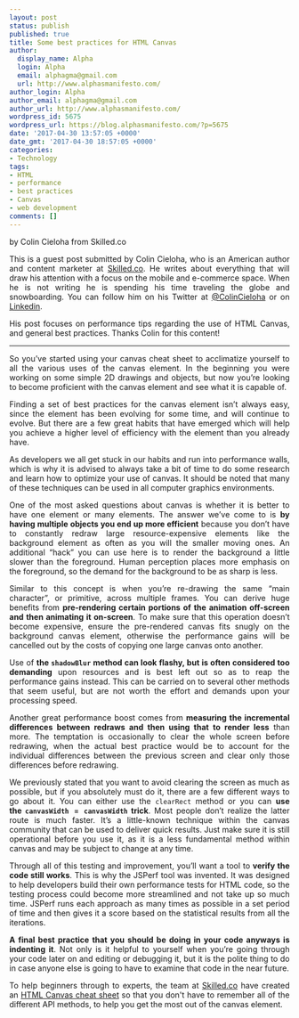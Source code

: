 ```yaml
---
layout: post
status: publish
published: true
title: Some best practices for HTML Canvas
author:
  display_name: Alpha
  login: Alpha
  email: alphagma@gmail.com
  url: http://www.alphasmanifesto.com/
author_login: Alpha
author_email: alphagma@gmail.com
author_url: http://www.alphasmanifesto.com/
wordpress_id: 5675
wordpress_url: https://blog.alphasmanifesto.com/?p=5675
date: '2017-04-30 13:57:05 +0000'
date_gmt: '2017-04-30 18:57:05 +0000'
categories:
- Technology
tags:
- HTML
- performance
- best practices
- Canvas
- web development
comments: []
---
```


by Colin Cieloha from Skilled.co

<p style="text-align: justify;">This is a guest post submitted by Colin Cieloha, who is an American author and content marketer at <a href="https://skilled.co/">Skilled.co</a>.&nbsp;He writes about everything that will draw his attention with a focus on the mobile and e-commerce space. When he is not writing he is spending his time traveling the globe and snowboarding. You can follow him on his Twitter at <a href="https://twitter.com/ColinCieloha">@ColinCieloha</a> or on <a href="https://www.linkedin.com/in/colin-cieloha-7a01ab55">Linkedin</a>.</p>
<p style="text-align: justify;">His post focuses on performance tips regarding the use of HTML Canvas, and general best practices. Thanks Colin for this content!</p>
<hr />
<p style="text-align: justify;">So you&rsquo;ve started using your canvas cheat sheet to acclimatize yourself to all the various uses of the canvas element. In the beginning you were working on some simple 2D drawings and objects, but now you&rsquo;re looking to become proficient with the canvas element and see what it is capable of.</p>
<p style="text-align: justify;">Finding a set of best practices for the canvas element isn&rsquo;t always easy, since the element has been evolving for some time, and will continue to evolve. But there are a few great habits that have emerged which will help you achieve a higher level of efficiency with the element than you already have.</p>
<p style="text-align: justify;"><!--more--></p>
<p style="text-align: justify;">As developers we all get stuck in our habits and run into performance walls, which is why it is advised to always take a bit of time to do some research and learn how to optimize your use of canvas. It should be noted that many of these techniques can be used in all computer graphics environments.</p>
<p style="text-align: justify;">One of the most asked questions about canvas is whether it is better to have one element or many elements. The answer we&rsquo;ve come to is <strong>by having multiple objects you end up more efficient</strong> because you don&rsquo;t have to constantly redraw large resource-expensive elements like the background element as often as you will the smaller moving ones. An additional &ldquo;hack&rdquo; you can use here is to render the background a little slower than the foreground. Human perception places more emphasis on the foreground, so the demand for the background to be as sharp is less.</p>
<p style="text-align: justify;">Similar to this concept is when you&rsquo;re re-drawing the same &ldquo;main character&rdquo;, or primitive, across multiple frames. You can derive huge benefits from <strong>pre-rendering certain portions of the animation off-screen and then animating it on-screen</strong>. To make sure that this operation doesn&rsquo;t become expensive, ensure the pre-rendered canvas fits snugly on the background canvas element, otherwise the performance gains will be cancelled out by the costs of copying one large canvas onto another.</p>
<p style="text-align: justify;">Use of <strong>the <code>shadowBlur</code> method can look flashy, but is often considered too demanding</strong> upon resources and is best left out so as to reap the performance gains instead. This can be carried on to several other methods that seem useful, but are not worth the effort and demands upon your processing speed.</p>
<p style="text-align: justify;">Another great performance boost comes from <strong>measuring the incremental differences between redraws and then using that to render less</strong> than more. The temptation is occasionally to clear the whole screen before redrawing, when the actual best practice would be to account for the individual differences between the previous screen and clear only those differences before redrawing.</p>
<p style="text-align: justify;">We previously stated that you want to avoid clearing the screen as much as possible, but if you absolutely must do it, there are a few different ways to go about it. You can either use the <code>clearRect</code> method or you can <strong>use the&nbsp;<code>canvasWidth = canvasWidth</code> trick</strong>. Most people don&rsquo;t realize the latter route is much faster. It&rsquo;s a little-known technique within the canvas community that can be used to deliver quick results. Just make sure it is still operational before you use it, as it is a less fundamental method within canvas and may be subject to change at any time.</p>
<p style="text-align: justify;">Through all of this testing and improvement, you&rsquo;ll want a tool to <strong>verify the code still works</strong>. This is why the JSPerf tool was invented. It was designed to help developers build their own performance tests for&nbsp;HTML code, so the testing process could become more streamlined and not take up so much time. JSPerf runs each approach as many times as possible in a set period of time and then gives it a score based on the statistical results from all the iterations.</p>
<p style="text-align: justify;"><strong>A final best practice that you should be doing in your code anyways is indenting it</strong>. Not only is it helpful to yourself when you&rsquo;re going through your code later on and editing or debugging it, but it is the polite thing to do in case anyone else is going to have to examine that code in the near future.</p>
<p style="text-align: justify;">To help beginners through to experts, the team at <a href="https://skilled.co/">Skilled.co</a> have created an <a href="https://skilled.co/html-canvas/">HTML Canvas cheat sheet</a> so that you don't have to remember all of the different API methods, to help you get the most out of the canvas element.</p>
